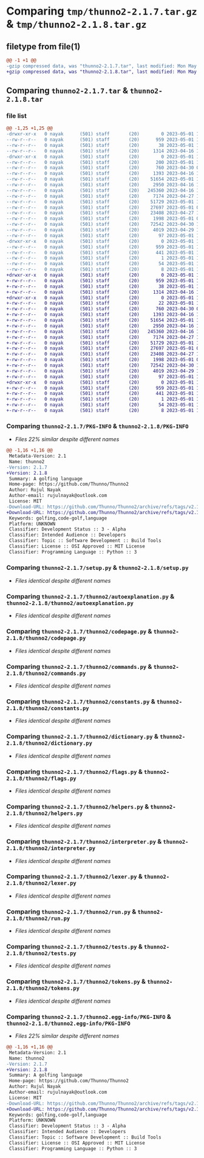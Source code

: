 # Comparing `tmp/thunno2-2.1.7.tar.gz` & `tmp/thunno2-2.1.8.tar.gz`

## filetype from file(1)

```diff
@@ -1 +1 @@
-gzip compressed data, was "thunno2-2.1.7.tar", last modified: Mon May  1 12:43:07 2023, max compression
+gzip compressed data, was "thunno2-2.1.8.tar", last modified: Mon May  1 12:44:16 2023, max compression
```

## Comparing `thunno2-2.1.7.tar` & `thunno2-2.1.8.tar`

### file list

```diff
@@ -1,25 +1,25 @@
-drwxr-xr-x   0 nayak      (501) staff       (20)        0 2023-05-01 12:43:07.433351 thunno2-2.1.7/
--rw-r--r--   0 nayak      (501) staff       (20)      959 2023-05-01 12:43:07.433240 thunno2-2.1.7/PKG-INFO
--rw-r--r--   0 nayak      (501) staff       (20)       38 2023-05-01 12:43:07.433410 thunno2-2.1.7/setup.cfg
--rw-r--r--   0 nayak      (501) staff       (20)     1314 2023-04-16 17:25:02.000000 thunno2-2.1.7/setup.py
-drwxr-xr-x   0 nayak      (501) staff       (20)        0 2023-05-01 12:43:07.432575 thunno2-2.1.7/thunno2/
--rw-r--r--   0 nayak      (501) staff       (20)      200 2023-05-01 10:45:28.000000 thunno2-2.1.7/thunno2/__init__.py
--rw-r--r--   0 nayak      (501) staff       (20)      760 2023-04-30 09:02:54.000000 thunno2-2.1.7/thunno2/autoexplanation.py
--rw-r--r--   0 nayak      (501) staff       (20)     1393 2023-04-16 17:25:02.000000 thunno2-2.1.7/thunno2/codepage.py
--rw-r--r--   0 nayak      (501) staff       (20)    51654 2023-05-01 10:45:28.000000 thunno2-2.1.7/thunno2/commands.py
--rw-r--r--   0 nayak      (501) staff       (20)     2950 2023-04-16 17:25:02.000000 thunno2-2.1.7/thunno2/constants.py
--rw-r--r--   0 nayak      (501) staff       (20)   245360 2023-04-16 17:25:02.000000 thunno2-2.1.7/thunno2/dictionary.py
--rw-r--r--   0 nayak      (501) staff       (20)     7174 2023-04-27 10:00:16.000000 thunno2-2.1.7/thunno2/flags.py
--rw-r--r--   0 nayak      (501) staff       (20)    51729 2023-05-01 10:45:28.000000 thunno2-2.1.7/thunno2/helpers.py
--rw-r--r--   0 nayak      (501) staff       (20)    27697 2023-05-01 08:58:11.000000 thunno2-2.1.7/thunno2/interpreter.py
--rw-r--r--   0 nayak      (501) staff       (20)    23408 2023-04-27 13:07:04.000000 thunno2-2.1.7/thunno2/lexer.py
--rw-r--r--   0 nayak      (501) staff       (20)     1998 2023-05-01 08:52:47.000000 thunno2-2.1.7/thunno2/run.py
--rw-r--r--   0 nayak      (501) staff       (20)    72542 2023-04-30 14:45:33.000000 thunno2-2.1.7/thunno2/tests.py
--rw-r--r--   0 nayak      (501) staff       (20)     4019 2023-04-29 16:25:56.000000 thunno2-2.1.7/thunno2/tokens.py
--rw-r--r--   0 nayak      (501) staff       (20)       97 2023-05-01 12:42:55.000000 thunno2-2.1.7/thunno2/version.py
-drwxr-xr-x   0 nayak      (501) staff       (20)        0 2023-05-01 12:43:07.433093 thunno2-2.1.7/thunno2.egg-info/
--rw-r--r--   0 nayak      (501) staff       (20)      959 2023-05-01 12:43:07.000000 thunno2-2.1.7/thunno2.egg-info/PKG-INFO
--rw-r--r--   0 nayak      (501) staff       (20)      441 2023-05-01 12:43:07.000000 thunno2-2.1.7/thunno2.egg-info/SOURCES.txt
--rw-r--r--   0 nayak      (501) staff       (20)        1 2023-05-01 12:43:07.000000 thunno2-2.1.7/thunno2.egg-info/dependency_links.txt
--rw-r--r--   0 nayak      (501) staff       (20)       54 2023-05-01 12:43:07.000000 thunno2-2.1.7/thunno2.egg-info/entry_points.txt
--rw-r--r--   0 nayak      (501) staff       (20)        8 2023-05-01 12:43:07.000000 thunno2-2.1.7/thunno2.egg-info/top_level.txt
+drwxr-xr-x   0 nayak      (501) staff       (20)        0 2023-05-01 12:44:16.085301 thunno2-2.1.8/
+-rw-r--r--   0 nayak      (501) staff       (20)      959 2023-05-01 12:44:16.085177 thunno2-2.1.8/PKG-INFO
+-rw-r--r--   0 nayak      (501) staff       (20)       38 2023-05-01 12:44:16.085340 thunno2-2.1.8/setup.cfg
+-rw-r--r--   0 nayak      (501) staff       (20)     1314 2023-04-16 17:25:02.000000 thunno2-2.1.8/setup.py
+drwxr-xr-x   0 nayak      (501) staff       (20)        0 2023-05-01 12:44:16.084342 thunno2-2.1.8/thunno2/
+-rw-r--r--   0 nayak      (501) staff       (20)       22 2023-05-01 12:43:53.000000 thunno2-2.1.8/thunno2/__init__.py
+-rw-r--r--   0 nayak      (501) staff       (20)      760 2023-04-30 09:02:54.000000 thunno2-2.1.8/thunno2/autoexplanation.py
+-rw-r--r--   0 nayak      (501) staff       (20)     1393 2023-04-16 17:25:02.000000 thunno2-2.1.8/thunno2/codepage.py
+-rw-r--r--   0 nayak      (501) staff       (20)    51654 2023-05-01 10:45:28.000000 thunno2-2.1.8/thunno2/commands.py
+-rw-r--r--   0 nayak      (501) staff       (20)     2950 2023-04-16 17:25:02.000000 thunno2-2.1.8/thunno2/constants.py
+-rw-r--r--   0 nayak      (501) staff       (20)   245360 2023-04-16 17:25:02.000000 thunno2-2.1.8/thunno2/dictionary.py
+-rw-r--r--   0 nayak      (501) staff       (20)     7174 2023-04-27 10:00:16.000000 thunno2-2.1.8/thunno2/flags.py
+-rw-r--r--   0 nayak      (501) staff       (20)    51729 2023-05-01 10:45:28.000000 thunno2-2.1.8/thunno2/helpers.py
+-rw-r--r--   0 nayak      (501) staff       (20)    27697 2023-05-01 08:58:11.000000 thunno2-2.1.8/thunno2/interpreter.py
+-rw-r--r--   0 nayak      (501) staff       (20)    23408 2023-04-27 13:07:04.000000 thunno2-2.1.8/thunno2/lexer.py
+-rw-r--r--   0 nayak      (501) staff       (20)     1998 2023-05-01 08:52:47.000000 thunno2-2.1.8/thunno2/run.py
+-rw-r--r--   0 nayak      (501) staff       (20)    72542 2023-04-30 14:45:33.000000 thunno2-2.1.8/thunno2/tests.py
+-rw-r--r--   0 nayak      (501) staff       (20)     4019 2023-04-29 16:25:56.000000 thunno2-2.1.8/thunno2/tokens.py
+-rw-r--r--   0 nayak      (501) staff       (20)       97 2023-05-01 12:43:42.000000 thunno2-2.1.8/thunno2/version.py
+drwxr-xr-x   0 nayak      (501) staff       (20)        0 2023-05-01 12:44:16.085009 thunno2-2.1.8/thunno2.egg-info/
+-rw-r--r--   0 nayak      (501) staff       (20)      959 2023-05-01 12:44:16.000000 thunno2-2.1.8/thunno2.egg-info/PKG-INFO
+-rw-r--r--   0 nayak      (501) staff       (20)      441 2023-05-01 12:44:16.000000 thunno2-2.1.8/thunno2.egg-info/SOURCES.txt
+-rw-r--r--   0 nayak      (501) staff       (20)        1 2023-05-01 12:44:16.000000 thunno2-2.1.8/thunno2.egg-info/dependency_links.txt
+-rw-r--r--   0 nayak      (501) staff       (20)       54 2023-05-01 12:44:16.000000 thunno2-2.1.8/thunno2.egg-info/entry_points.txt
+-rw-r--r--   0 nayak      (501) staff       (20)        8 2023-05-01 12:44:16.000000 thunno2-2.1.8/thunno2.egg-info/top_level.txt
```

### Comparing `thunno2-2.1.7/PKG-INFO` & `thunno2-2.1.8/PKG-INFO`

 * *Files 22% similar despite different names*

```diff
@@ -1,16 +1,16 @@
 Metadata-Version: 2.1
 Name: thunno2
-Version: 2.1.7
+Version: 2.1.8
 Summary: A golfing language
 Home-page: https://github.com/Thunno/Thunno2
 Author: Rujul Nayak
 Author-email: rujulnayak@outlook.com
 License: MIT
-Download-URL: https://github.com/Thunno/Thunno2/archive/refs/tags/v2.1.7.tar.gz
+Download-URL: https://github.com/Thunno/Thunno2/archive/refs/tags/v2.1.8.tar.gz
 Keywords: golfing,code-golf,language
 Platform: UNKNOWN
 Classifier: Development Status :: 3 - Alpha
 Classifier: Intended Audience :: Developers
 Classifier: Topic :: Software Development :: Build Tools
 Classifier: License :: OSI Approved :: MIT License
 Classifier: Programming Language :: Python :: 3
```

### Comparing `thunno2-2.1.7/setup.py` & `thunno2-2.1.8/setup.py`

 * *Files identical despite different names*

### Comparing `thunno2-2.1.7/thunno2/autoexplanation.py` & `thunno2-2.1.8/thunno2/autoexplanation.py`

 * *Files identical despite different names*

### Comparing `thunno2-2.1.7/thunno2/codepage.py` & `thunno2-2.1.8/thunno2/codepage.py`

 * *Files identical despite different names*

### Comparing `thunno2-2.1.7/thunno2/commands.py` & `thunno2-2.1.8/thunno2/commands.py`

 * *Files identical despite different names*

### Comparing `thunno2-2.1.7/thunno2/constants.py` & `thunno2-2.1.8/thunno2/constants.py`

 * *Files identical despite different names*

### Comparing `thunno2-2.1.7/thunno2/dictionary.py` & `thunno2-2.1.8/thunno2/dictionary.py`

 * *Files identical despite different names*

### Comparing `thunno2-2.1.7/thunno2/flags.py` & `thunno2-2.1.8/thunno2/flags.py`

 * *Files identical despite different names*

### Comparing `thunno2-2.1.7/thunno2/helpers.py` & `thunno2-2.1.8/thunno2/helpers.py`

 * *Files identical despite different names*

### Comparing `thunno2-2.1.7/thunno2/interpreter.py` & `thunno2-2.1.8/thunno2/interpreter.py`

 * *Files identical despite different names*

### Comparing `thunno2-2.1.7/thunno2/lexer.py` & `thunno2-2.1.8/thunno2/lexer.py`

 * *Files identical despite different names*

### Comparing `thunno2-2.1.7/thunno2/run.py` & `thunno2-2.1.8/thunno2/run.py`

 * *Files identical despite different names*

### Comparing `thunno2-2.1.7/thunno2/tests.py` & `thunno2-2.1.8/thunno2/tests.py`

 * *Files identical despite different names*

### Comparing `thunno2-2.1.7/thunno2/tokens.py` & `thunno2-2.1.8/thunno2/tokens.py`

 * *Files identical despite different names*

### Comparing `thunno2-2.1.7/thunno2.egg-info/PKG-INFO` & `thunno2-2.1.8/thunno2.egg-info/PKG-INFO`

 * *Files 22% similar despite different names*

```diff
@@ -1,16 +1,16 @@
 Metadata-Version: 2.1
 Name: thunno2
-Version: 2.1.7
+Version: 2.1.8
 Summary: A golfing language
 Home-page: https://github.com/Thunno/Thunno2
 Author: Rujul Nayak
 Author-email: rujulnayak@outlook.com
 License: MIT
-Download-URL: https://github.com/Thunno/Thunno2/archive/refs/tags/v2.1.7.tar.gz
+Download-URL: https://github.com/Thunno/Thunno2/archive/refs/tags/v2.1.8.tar.gz
 Keywords: golfing,code-golf,language
 Platform: UNKNOWN
 Classifier: Development Status :: 3 - Alpha
 Classifier: Intended Audience :: Developers
 Classifier: Topic :: Software Development :: Build Tools
 Classifier: License :: OSI Approved :: MIT License
 Classifier: Programming Language :: Python :: 3
```

